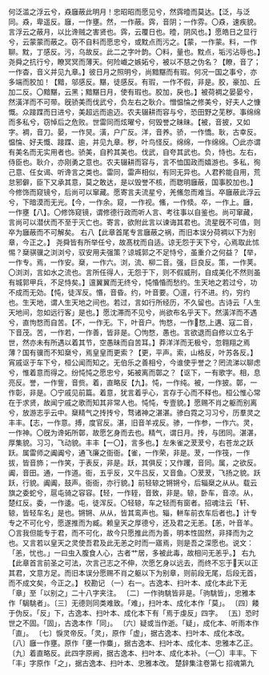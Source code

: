 <!-- { "loadSidebar": true } -->
何泛滥之浮云兮，猋廱蔽此明月！忠昭昭而愿见兮，然霠曀而莫达。【泛，与泛同。猋，卑遥反。廱，一作壅。然，一作蔽。霠，音阴；一作雰。〇猋，速疾貌。言浮云之蔽月，以比谗贼之害贤也。霠，云覆日也。曀，阴风也。】愿皓日之显行兮，云蒙蒙而蔽之。窃不自料而愿忠兮，或黕点而污之。【蒙，一作蒙。料，一作聊。黕，丁感反。污，乌故反。此二之字叶韵。〇料，量也。黕点，垢污沾辱也。】尧舜之抗行兮，瞭冥冥而薄天。何险巇之嫉妬兮，被以不慈之伪名？【瞭，音了；一作杳，音义并见九章。】彼日月之照明兮，尚黯黮而有瑕。何况一国之事兮，亦多端而胶加！【黯，邬感反。黮，徒感反。有瑕，一作不假，非是。胶，豪加、丘加二反。〇黯黮，云黑；黯黮日月，使有瑕也。胶加，戾也。】被荷裯之晏晏兮，然潢洋而不可带。旣骄美而伐武兮，负左右之耿介。憎愠惀之修美兮，好夫人之慷慨。众踥蹀而日进兮，美超远而逾迈。农夫辍耕而容与兮，恐田野之芜秽。事绵绵而多私兮，窃悼后之危败。世雷同而炫曜兮，何毁誉之昧昧。【被，音披，又如字。裯，音刀。晏，一作炅。潢，户广反。洋，音养。骄，一作憍。耿，古幸反。愠惀、好夫慨、踥蹀、逾，并见九章。秽，叶鸟怪反。绵绵，一作绵绵。〇此亦谓有美名而无实用者也。骄美，自矜其美也。伐武，自夸其武也。负，恃也。左右，侍臣也。耿介，亦刚勇之意也。农夫辍耕而容与，言不恤国政而嬉游也。多私，徇己意、任女谒、听谗言之类也。雷同，雷声相似，有同无异也。人君矜能自用，荒怠邪僻，臣下又承其意，莫之敢达，是以毁誉不核，而聦明廱蔽，国事胶加也。】今修饰而窥镜兮，后尚可以窜藏。愿寄言夫流星兮，羌鯈忽而难当。卒廱蔽此浮云兮，下暗漠而无光。【今，一作余。窥，一作视。鯈，一作倐。卒，一作上。廱，一作壅【八】。〇修饰窥镜，谓修德行政而听人言、考往事以自鉴也。尚可窜藏，言尚可以潜伏而不至于灭亡也。寄言，欲附此言以谏诲其君也。流星旣不可值，则卒为廱蔽而不可解矣。
右八【此章首尾专言廱蔽之祸，而旧本误分荷裯以下为别章，今正之。】
尧舜皆有所举任兮，故髙枕而自适。谅无怨于天下兮，心焉取此怵惕？椉骐骥之浏浏兮，驭安用夫强策？谅城郭之不足恃兮，虽重介之何益？【举，一作专。焉，一作安。椉，一作六。浏，流、柳二音。强，巨良反。策，一作荚。〇浏浏，言如水之流也。言所任得人，无怨于下，则不假威刑，自成美化不然则虽有城郭甲兵，不足恃矣。】邅翼翼而无终兮，忳惛惛而愁约。生天地之若过兮，功不成而无効。【忳，徒浑反。惽，音昏。约，叶音要。〇邅，行不进。约，穷约也。生天地，谓人生天地之间也。若过，言如行所经历，不久留也。古诗云「人生天地间，忽如远行客」是也。】愿沈滞而不见兮，尚欲布名乎天下。然潢洋而不遇兮，直怐愗而自苦。【不，一作无。下，叶音户。怐愗，一作𢛑愗,上遘、寇二音，下音茂。苦，一作若，一作善，皆非是。〇怐愗，愚也。言欲退而自修以立名于世，然亦未有所遇以着其节，空愚昧而自苦耳。】莽洋洋而无极兮，忽翱翔之焉薄？国有骥而不知椉兮，焉皇皇而更索？【更，平声。索，山格反，叶苏各反。】宵戚讴于车下兮，桓公闻而知之。无伯乐之善相兮，今谁使乎誉之？罔流涕以聊虑兮，惟着意而得之。纷忳忳之愿忠兮，妬被离而鄣之？【讴下，一有歌字。相，息亮反。誉，一作訾，音赀。着，直略反【九】。忳，一作纯。被，一作披。鄣，一作彰，非是。〇宁戚见前篇。着意，犹言着乎心，言存于心而不释也。桓公惟心常在于求贤，故闻宁戚之歌而知其非常人也。忳忳，专壹貌。】愿赐不肖之躯而别离兮，放游志乎云中。椉精气之抟抟兮，骛诸神之湛湛。骖白霓之习习兮，历羣灵之丰丰。【志，一作意。搏，度官反。湛，旧音羊戎反。骖，一作参，一作六。灵，一作神。〇旣为谗妬所鄣，故愿乞身而去也。精气，谓日月。抟，与团同。湛湛，厚集貌。习习，飞动貌。丰丰【一〇】，言多也。】左朱雀之茇茇兮，右苍龙之跃跃。属雷师之阗阗兮，通飞廉之衙衙。【雀，一作荣，非是。茇，一作筏，一作拔，皆音斾；一作笑，于表反，非是。跃，其俱反；又作躩，音同。属，之欲反。阗，音田。通，一作道。衙，五乎反，又牛吕反，又音鱼。〇茇茇，飞扬之貌。跃跃，行貌。阗阗，鼓声。衙衙，亦行貌。】前轻辌之锵锵兮，后辎椉之从从。载云旗之委蛇兮，扈屯骑之容容。【轻，一作轾，音致，非是。辌，卧车，音凉。从，楚红反。委，一作逶。屯，徒浑反。〇轻辌，车之轻而有窗者。招魂注云「轩、辌，皆轻车名」是也。锵锵、从从，皆其鸾声也。辎，軿车前衣车后者也。】计专专之不可化兮，愿遂推而为臧。赖皇天之厚德兮，还及君之无恙。【恙，叶音羊。〇言我但能专于君，而不可化，故今只愿推此而为善，明本性固然，非择而为之也。又言若以皇天之灵使吾君及此无恙之时而一寤焉，则是吾之深愿也。说文：「恙，忧也。」一曰虫入腹食人心，古者艹居，多被此毒，故相问无恙乎。】
右九【此章首言前圣之可法，次言己志之不伸，次愿乞身以远去，而终不忘于𥸤天以正其君，文意方足。而旧本误分愿赐不肖之躯以下为别章，则前段无尾，后段无首，而不成文矣，今正之。】
校勘记
（一）右一。古逸本、扫叶本、成化本此下无「章」至「以别之」二十八字夹注。
〔二〕一作驹駣皆非是。「驹駣皆」，忠雅本作「駶駣者」。〔三〕无德则同类难致。「难」，扫叶本、成化本作「莫」。
〔四〕餧于伪反。「反」下，古逸本、扫叶本、成化本下有「焉于虔反」四字。
〔五〕恐时世之不固。「固」，古逸本作「同」。
〔六〕疑或当作逝。「疑」，成化本、听雨本作「直」。
〔七〕悷灵帝反。「灵」，原作「虚」，据古逸本、扫叶本、成化本改。
〔八〕廱一作壅。原作「壅一作麋」，据古逸本、扫叶本、成化本、忠雅本乙正。
〔九〕着直略反。此四字原阙，据古逸本、扫叶本、成化本补。（一〇〕丰丰。下「丰」字原作「之」，据古逸本、扫叶本、忠雅本改。
楚辞集注卷第七
招魂第九
